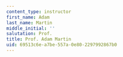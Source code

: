 ```yaml
---
content_type: instructor
first_name: Adam
last_name: Martin
middle_initial: ''
salutation: Prof.
title: Prof. Adam Martin
uid: 69513c6e-a7be-557a-0e80-2297992867b0
---
```

